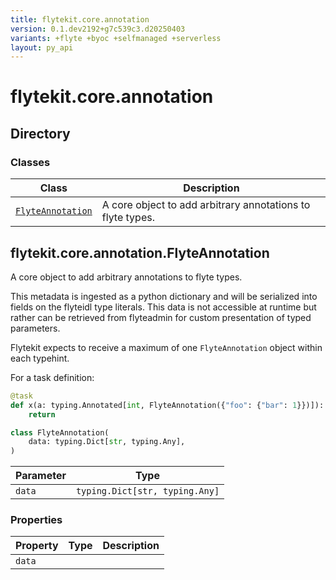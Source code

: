 ```yaml
---
title: flytekit.core.annotation
version: 0.1.dev2192+g7c539c3.d20250403
variants: +flyte +byoc +selfmanaged +serverless
layout: py_api
---
```


# flytekit.core.annotation

## Directory

### Classes

| Class | Description |
|-|-|
| [`FlyteAnnotation`](.././flytekit.core.annotation#flytekitcoreannotationflyteannotation) | A core object to add arbitrary annotations to flyte types. |

## flytekit.core.annotation.FlyteAnnotation

A core object to add arbitrary annotations to flyte types.

This metadata is ingested as a python dictionary and will be serialized
into fields on the flyteidl type literals. This data is not accessible at
runtime but rather can be retrieved from flyteadmin for custom presentation
of typed parameters.

Flytekit expects to receive a maximum of one `FlyteAnnotation` object
within each typehint.

For a task definition:

```python
@task
def x(a: typing.Annotated[int, FlyteAnnotation({"foo": {"bar": 1}})]):
    return
```


```python
class FlyteAnnotation(
    data: typing.Dict[str, typing.Any],
)
```
| Parameter | Type |
|-|-|
| `data` | `typing.Dict[str, typing.Any]` |

### Properties

| Property | Type | Description |
|-|-|-|
| `data` |  |  |

